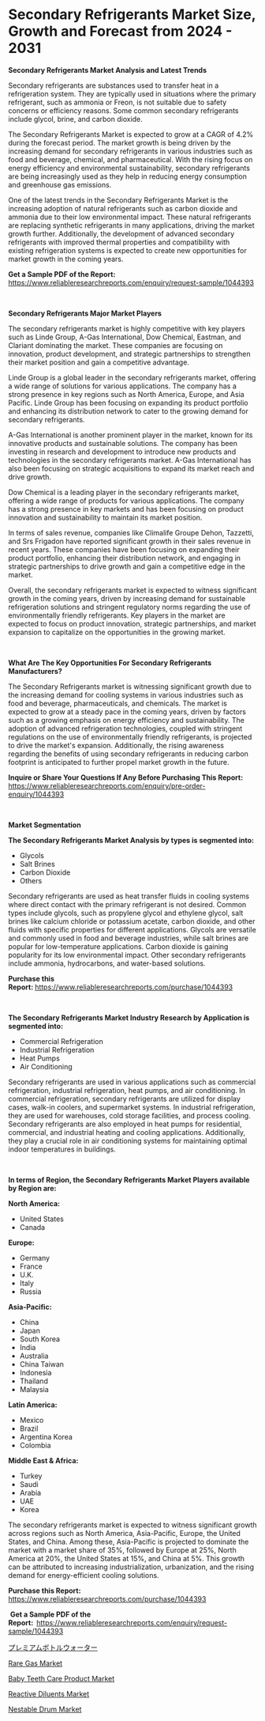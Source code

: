 <p><h1>Secondary Refrigerants Market Size, Growth and Forecast from 2024 - 2031</h1></p><p><strong>Secondary Refrigerants Market Analysis and Latest Trends</strong></p>
<p><p>Secondary refrigerants are substances used to transfer heat in a refrigeration system. They are typically used in situations where the primary refrigerant, such as ammonia or Freon, is not suitable due to safety concerns or efficiency reasons. Some common secondary refrigerants include glycol, brine, and carbon dioxide.</p><p>The Secondary Refrigerants Market is expected to grow at a CAGR of 4.2% during the forecast period. The market growth is being driven by the increasing demand for secondary refrigerants in various industries such as food and beverage, chemical, and pharmaceutical. With the rising focus on energy efficiency and environmental sustainability, secondary refrigerants are being increasingly used as they help in reducing energy consumption and greenhouse gas emissions.</p><p>One of the latest trends in the Secondary Refrigerants Market is the increasing adoption of natural refrigerants such as carbon dioxide and ammonia due to their low environmental impact. These natural refrigerants are replacing synthetic refrigerants in many applications, driving the market growth further. Additionally, the development of advanced secondary refrigerants with improved thermal properties and compatibility with existing refrigeration systems is expected to create new opportunities for market growth in the coming years.</p></p>
<p><strong>Get a Sample PDF of the Report:&nbsp;</strong> <a href="https://www.reliableresearchreports.com/enquiry/request-sample/1044393">https://www.reliableresearchreports.com/enquiry/request-sample/1044393</a></p>
<p>&nbsp;</p>
<p><strong>Secondary Refrigerants Major Market Players</strong></p>
<p><p>The secondary refrigerants market is highly competitive with key players such as Linde Group, A-Gas International, Dow Chemical, Eastman, and Clariant dominating the market. These companies are focusing on innovation, product development, and strategic partnerships to strengthen their market position and gain a competitive advantage.</p><p>Linde Group is a global leader in the secondary refrigerants market, offering a wide range of solutions for various applications. The company has a strong presence in key regions such as North America, Europe, and Asia Pacific. Linde Group has been focusing on expanding its product portfolio and enhancing its distribution network to cater to the growing demand for secondary refrigerants.</p><p>A-Gas International is another prominent player in the market, known for its innovative products and sustainable solutions. The company has been investing in research and development to introduce new products and technologies in the secondary refrigerants market. A-Gas International has also been focusing on strategic acquisitions to expand its market reach and drive growth.</p><p>Dow Chemical is a leading player in the secondary refrigerants market, offering a wide range of products for various applications. The company has a strong presence in key markets and has been focusing on product innovation and sustainability to maintain its market position.</p><p>In terms of sales revenue, companies like Climalife Groupe Dehon, Tazzetti, and Srs Frigadon have reported significant growth in their sales revenue in recent years. These companies have been focusing on expanding their product portfolio, enhancing their distribution network, and engaging in strategic partnerships to drive growth and gain a competitive edge in the market.</p><p>Overall, the secondary refrigerants market is expected to witness significant growth in the coming years, driven by increasing demand for sustainable refrigeration solutions and stringent regulatory norms regarding the use of environmentally friendly refrigerants. Key players in the market are expected to focus on product innovation, strategic partnerships, and market expansion to capitalize on the opportunities in the growing market.</p></p>
<p>&nbsp;</p>
<p><strong>What Are The Key Opportunities For Secondary Refrigerants Manufacturers?</strong></p>
<p><p>The Secondary Refrigerants market is witnessing significant growth due to the increasing demand for cooling systems in various industries such as food and beverage, pharmaceuticals, and chemicals. The market is expected to grow at a steady pace in the coming years, driven by factors such as a growing emphasis on energy efficiency and sustainability. The adoption of advanced refrigeration technologies, coupled with stringent regulations on the use of environmentally friendly refrigerants, is projected to drive the market's expansion. Additionally, the rising awareness regarding the benefits of using secondary refrigerants in reducing carbon footprint is anticipated to further propel market growth in the future.</p></p>
<p><strong>Inquire or Share Your Questions If Any Before Purchasing This Report:</strong> <a href="https://www.reliableresearchreports.com/enquiry/pre-order-enquiry/1044393">https://www.reliableresearchreports.com/enquiry/pre-order-enquiry/1044393</a></p>
<p>&nbsp;</p>
<p><strong>Market Segmentation</strong></p>
<p><strong>The Secondary Refrigerants Market Analysis by types is segmented into:</strong></p>
<p><ul><li>Glycols</li><li>Salt Brines</li><li>Carbon Dioxide</li><li>Others</li></ul></p>
<p><p>Secondary refrigerants are used as heat transfer fluids in cooling systems where direct contact with the primary refrigerant is not desired. Common types include glycols, such as propylene glycol and ethylene glycol, salt brines like calcium chloride or potassium acetate, carbon dioxide, and other fluids with specific properties for different applications. Glycols are versatile and commonly used in food and beverage industries, while salt brines are popular for low-temperature applications. Carbon dioxide is gaining popularity for its low environmental impact. Other secondary refrigerants include ammonia, hydrocarbons, and water-based solutions.</p></p>
<p><strong>Purchase this Report:&nbsp;</strong><a href="https://www.reliableresearchreports.com/purchase/1044393">https://www.reliableresearchreports.com/purchase/1044393</a></p>
<p>&nbsp;</p>
<p><strong>The Secondary Refrigerants Market Industry Research by Application is segmented into:</strong></p>
<p><ul><li>Commercial Refrigeration</li><li>Industrial Refrigeration</li><li>Heat Pumps</li><li>Air Conditioning</li></ul></p>
<p><p>Secondary refrigerants are used in various applications such as commercial refrigeration, industrial refrigeration, heat pumps, and air conditioning. In commercial refrigeration, secondary refrigerants are utilized for display cases, walk-in coolers, and supermarket systems. In industrial refrigeration, they are used for warehouses, cold storage facilities, and process cooling. Secondary refrigerants are also employed in heat pumps for residential, commercial, and industrial heating and cooling applications. Additionally, they play a crucial role in air conditioning systems for maintaining optimal indoor temperatures in buildings.</p></p>
<p>&nbsp;</p>
<p><strong>In terms of Region, the Secondary Refrigerants Market Players available by Region are:</strong></p>
<p>
    <p> <strong> North America: </strong>
        <ul>
            <li>United States</li>
            <li>Canada</li>
        </ul>
        </p> 
    <p> <strong> Europe: </strong>
        <ul>
            <li>Germany</li>
            <li>France</li>
            <li>U.K.</li>
            <li>Italy</li>
            <li>Russia</li>
        </ul>
        </p> 
    <p> <strong> Asia-Pacific: </strong>
        <ul>
            <li>China</li>
            <li>Japan</li>
            <li>South Korea</li>
            <li>India</li>
            <li>Australia</li>
            <li>China Taiwan</li>
            <li>Indonesia</li>
            <li>Thailand</li>
            <li>Malaysia</li>
        </ul>
        </p> 
    <p> <strong> Latin America: </strong>
        <ul>
            <li>Mexico</li>
            <li>Brazil</li>
            <li>Argentina Korea</li>
            <li>Colombia</li>
        </ul>
        </p> 
    <p> <strong> Middle East & Africa: </strong>
        <ul>
            <li>Turkey</li>
            <li>Saudi</li>
            <li>Arabia</li>
            <li>UAE</li>
            <li>Korea</li>
        </ul>
    </p>
    </p>
<p><p>The secondary refrigerants market is expected to witness significant growth across regions such as North America, Asia-Pacific, Europe, the United States, and China. Among these, Asia-Pacific is projected to dominate the market with a market share of 35%, followed by Europe at 25%, North America at 20%, the United States at 15%, and China at 5%. This growth can be attributed to increasing industrialization, urbanization, and the rising demand for energy-efficient cooling solutions.</p></p>
<p><strong>Purchase this Report: </strong><a href="https://www.reliableresearchreports.com/purchase/1044393">https://www.reliableresearchreports.com/purchase/1044393</a></p>
<p>&nbsp;<strong>Get a Sample PDF of the Report:&nbsp;&nbsp;</strong><a href="https://www.reliableresearchreports.com/enquiry/request-sample/1044393">https://www.reliableresearchreports.com/enquiry/request-sample/1044393</a></p>
<p><strong></strong></p>
<p><p><a href="https://github.com/jkjreqjscoxx7/Market-Research-Report-List-1/blob/main/4465204192834.md">プレミアムボトルウォーター</a></p><p><a href="https://github.com/jerrycopelandthomaswsqd8q/Market-Research-Report-List-1/blob/main/rare-gas-market.md">Rare Gas Market</a></p><p><a href="https://issuu.com/reportprime-2/docs/baby-teeth-care-product-market-size-2030.pptx">Baby Teeth Care Product Market</a></p><p><a href="https://github.com/brenzgnarento/Market-Research-Report-List-1/blob/main/reactive-diluents-market.md">Reactive Diluents Market</a></p><p><a href="https://issuu.com/reportprime-2/docs/nestable-drum-market-size-2030.pptx">Nestable Drum Market</a></p></p>